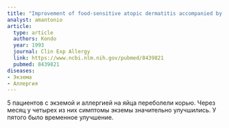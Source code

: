 ```yaml
---
title: "Improvement of food-sensitive atopic dermatitis accompanied by reduced lymphocyte responses to food antigen following natural measles virus infection"
analyst: amantonio
article:
  type: article
  authors: Kondo
  year: 1993
  journal: Clin Exp Allergy
  link: https://www.ncbi.nlm.nih.gov/pubmed/8439821
  pubmed: 8439821
diseases:
- Экзема
- Аллергия
---
```


5 пациентов с экземой и аллергией на яйца переболели корью. Через месяц у четырех из них симптомы экземы значительно улучшились. У пятого было временное улучшение.
